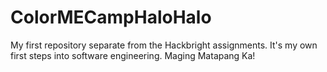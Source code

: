 # ColorMECampHaloHalo
My first repository separate from the Hackbright assignments.  It's my own first steps into software engineering. Maging Matapang Ka!   
